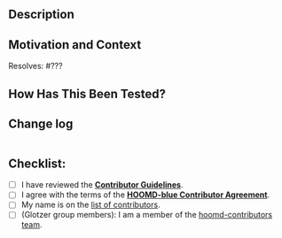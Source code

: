 <!-- Please confirm that your work is based on the correct branch. -->
<!-- Bug fixes should based on *maint*. -->
<!-- New features should based on *master*. -->

## Description

<!-- Describe your changes in detail. -->

## Motivation and Context

<!--- Why is this change required? What problem does it solve? -->

<!-- Replace ??? with the issue number that this pull request resolves. -->
Resolves: #???

## How Has This Been Tested?

<!--- Please describe in detail how you tested your changes. -->

## Change log

<!-- Propose a change log entry. -->
```

```

## Checklist:

- [ ] I have reviewed the [**Contributor Guidelines**](https://github.com/glotzerlab/hoomd-blue/blob/master/CONTRIBUTING.md).
- [ ] I agree with the terms of the [**HOOMD-blue Contributor Agreement**](https://github.com/glotzerlab/hoomd-blue/blob/master/ContributorAgreement.md).
- [ ] My name is on the [list of contributors](https://github.com/glotzerlab/hoomd-blue/blob/master/sphinx-doc/credits.rst).
- [ ] (Glotzer group members): I am a member of the [hoomd-contributors team](https://github.com/orgs/glotzerlab/teams/hoomd-contributors/members).
